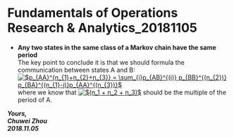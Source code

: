 # Fundamentals of Operations Research & Analytics_20181105

- **Any two states in the same class of a Markov chain have the same period**            
The key point to conclude it is that we should formula the communication between states A and B:            
<a href="https://www.codecogs.com/eqnedit.php?latex=$p_{AA}^{n_{1}&plus;n_{2}&plus;n_{3}}&space;=&space;\sum_{i}p_{AB}^{(i)}&space;p_{BB}^{(n_{2})}&space;p_{BA}^{(n_{1}-i)}p_{AA}^{(n_{3})}$" target="_blank"><img src="https://latex.codecogs.com/gif.latex?$p_{AA}^{n_{1}&plus;n_{2}&plus;n_{3}}&space;=&space;\sum_{i}p_{AB}^{(i)}&space;p_{BB}^{(n_{2})}&space;p_{BA}^{(n_{1}-i)}p_{AA}^{(n_{3})}$" title="$p_{AA}^{n_{1}+n_{2}+n_{3}} = \sum_{i}p_{AB}^{(i)} p_{BB}^{(n_{2})} p_{BA}^{(n_{1}-i)}p_{AA}^{(n_{3})}$" /></a>                    
where we know that
 <a href="https://www.codecogs.com/eqnedit.php?latex=$(n_1&space;&plus;&space;n_2&space;&plus;&space;n_3)$" target="_blank"><img src="https://latex.codecogs.com/gif.latex?$(n_1&space;&plus;&space;n_2&space;&plus;&space;n_3)$" title="$(n_1 + n_2 + n_3)$" /></a>
 should be the multiple of the period of A.              
 




                    
              

_**Yours,**_             
_**Chuwei Zhou**_             
_**2018.11.05**_
   


       

